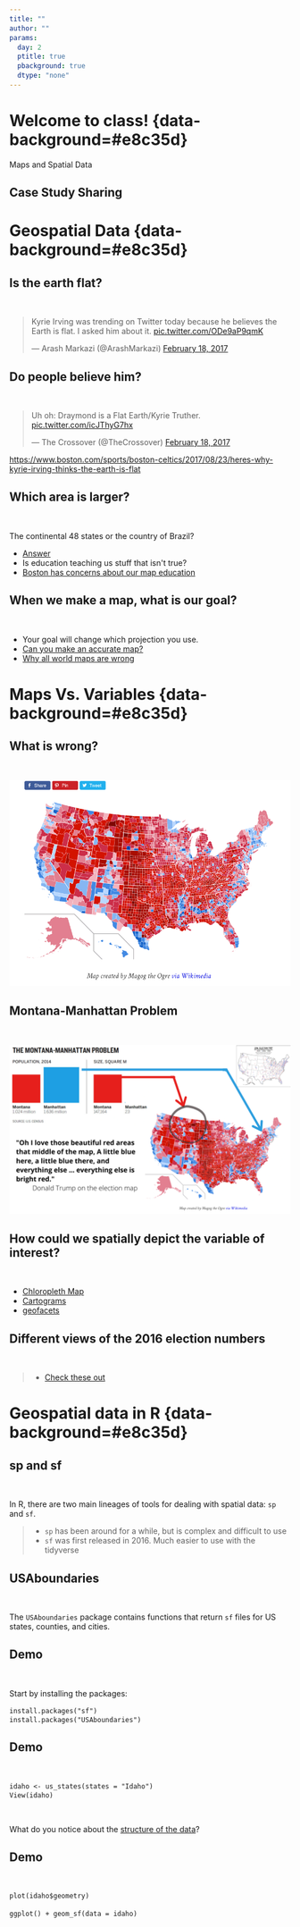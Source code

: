 ```yaml
---
title: ""
author: ""
params:
  day: 2
  ptitle: true
  pbackground: true
  dtype: "none"
---
```




# Welcome to class! {data-background=#e8c35d}

Maps and Spatial Data

## Case Study Sharing

<!---------------------
## Reading Discussion

<br>

> - How to Become a Data Scientist in 2020
> - Do I need to code in my free time to be a good developer?
----------------------->

<!-------------

# "Big" Data (Josh Wills) {data-background=#e8c35d}

## Scientists Vs. Analysts (Josh Wills)

> - Best way to differentiate a data scientist from a data analyst. 
>    - **Data Analyst:** If my tools and data can't answer a question, then the question doesn't get answered.
>    - **Data Scientist:** If my tools and data can't answer a question, then I go get better tools and data.

## Leaving your little computer (Josh Wills)

> - [The science is the idea and then data moving to answer](https://www.youtube.com/embed/Ewd5PXgLXlU?start=488)
> - [Big is different in many ways](https://www.youtube.com/embed/Ewd5PXgLXlU?start=690)

------------------->

<!------------

# Geospatial Data {data-background=#e8c35d}

## McNamara on Mapping

> - Minute 2:45 - [Gelman on maps and variables](http://www.stat.columbia.edu/~gelman/research/published/allmaps.pdf)
> - Minute 11:15 - [Modifiable areal unit problem](https://en.wikipedia.org/wiki/Modifiable_areal_unit_problem)
> - **Minute 12:15** - [Histogram example](https://tinlizzie.org/histograms/)
> - **Minute 14:20** - [John Oliver on Gerrymandering](https://www.youtube.com/watch?v=A-4dIImaodQ) has some crude language after 6 minutes.
> - Minute 14:20 - [Washinton Post on Gerrymandering](https://www.washingtonpost.com/news/wonk/wp/2015/03/01/this-is-the-best-explanation-of-gerrymandering-you-will-ever-see/?utm_term=.21dbb215a861)
> - Minute 17:00 - [The redistring game](http://www.redistrictinggame.org/)
> - Minute 18:00 - [Talismanic Redistricting](http://cho.pol.illinois.edu/wendy/papers/talismanic.pdf)
> - Minute 20:00 - [Dasymetric Maps](https://www.e-education.psu.edu/geog486/node/1866)
> - **Minute 21:20** - [Mapping upscaling interactive example](https://tinlizzie.org/spatial/)
> - Minute 22:25 - [Side Scaling: Nested Polygons and redrawing the states](https://kevinhayeswilson.com/redraw/)
> - Minute 23:20 - [Misaligned Polygons and Flint](http://theconversation.com/how-zip-codes-nearly-masked-the-lead-problem-in-flint-65626).  Zipcodes are problematic.
> - Minute 26:19 - [Tobler's First Law](https://gisgeography.com/tobler-first-law-of-geography/)
> - Minute 26:30 - [Pycno Package](https://cran.r-project.org/web/packages/pycno/pycno.pdf)

----------->

<!-----------
## [Gelman's Conclusion](http://www.stat.columbia.edu/~gelman/research/published/allmaps.pdf)

Mapping raw data can lead to spurious spatial features. For example, regions can appear highly variable because of small sample sizes in spatial sub-units (as in the radon example) or small populations [(as in the cancer example)](https://cdn.cnn.com/cnnnext/dam/assets/170124123712-01-cancer-cluster-maps--exlarge-169.jpg), and these apparently variable regions contain a disproportionate number of very high (or low) observed parameter values

Furthermore, maps really do make convenient look-up tables (what is the cancer rate, or mean radon level, in my county?). Unfortunately, even maps that are intended to be used only as look-up tables are almost sure to be used for identifying spatial features – we find it very hard to suppress this instinct ourselves
-------------->

# Geospatial Data {data-background=#e8c35d}

## Is the earth flat?

<br>

<blockquote class="twitter-video" data-lang="en"><p lang="en" dir="ltr">Kyrie Irving was trending on Twitter today because he believes the Earth is flat. I asked him about it. <a href="https://t.co/ODe9aP9qmK">pic.twitter.com/ODe9aP9qmK</a></p>&mdash; Arash Markazi (@ArashMarkazi) <a href="https://twitter.com/ArashMarkazi/status/832770937078571008?ref_src=twsrc%5Etfw">February 18, 2017</a></blockquote>
<script async src="https://platform.twitter.com/widgets.js" charset="utf-8"></script>

## Do people believe him?

<br>

<blockquote class="twitter-video" data-lang="en"><p lang="en" dir="ltr">Uh oh: Draymond is a Flat Earth/Kyrie Truther. <a href="https://t.co/icJThyG7hx">pic.twitter.com/icJThyG7hx</a></p>&mdash; The Crossover (@TheCrossover) <a href="https://twitter.com/TheCrossover/status/833014995583643649?ref_src=twsrc%5Etfw">February 18, 2017</a></blockquote>
<script async src="https://platform.twitter.com/widgets.js" charset="utf-8"></script>

https://www.boston.com/sports/boston-celtics/2017/08/23/heres-why-kyrie-irving-thinks-the-earth-is-flat

## Which area is larger?

<br>

The continental 48 states or the country of Brazil?

- [Answer](http://www.comparea.org/USA48+BRA)
- Is education teaching us stuff that isn't true?
- [Boston has concerns about our map education](https://www.theguardian.com/education/2017/mar/19/boston-public-schools-world-map-mercator-peters-projection)


## When we make a map, what is our goal?

<br>

- Your goal will change which projection you use.
- [Can you make an accurate map?](https://www.youtube.com/watch?v=8I_VpC6IuJs)
- [Why all world maps are wrong](https://www.youtube.com/watch?v=kIID5FDi2JQ)
<!-------------
* ![](../images/cahill-keyes.jpg){ width=80% }
* The [cahill-keyes projection looks pretty good](https://xkcd.com/977/) or [check this out](https://www.youtube.com/watch?v=sD7ED12XGFo).
---------->

<!------------
## What is GDAL?

The Geospatial Data Abstraction Library (GDAL) is a C/C++ geospatial data format translation programming library and associated set of utility programs built using the library. GDAL is one of the jewels of the open source community, and I want to help you understand how to leverage its power to process spatial data. 

https://en.wikipedia.org/wiki/GDAL
http://www.gdal.org
-------------->

# Maps Vs. Variables {data-background=#e8c35d}

## What is wrong?

<br>

<!-----------"Here, you can take that, that's the final map of the numbers," Trump said, according to Reuters.  "It's pretty good, right? The red is obviously us." [1](http://www.businessinsider.com/trump-2016-electoral-map-reuters-interview-xi-jinping-china-2017-4)----------->

![](images/Ch7_maps_area_trump.png)

## Montana-Manhattan Problem

<br>

![](images/Ch7_maps_area_combined.png)

## How could we spatially depict the variable of interest?

<br>

- [Chloropleth Map](https://en.wikipedia.org/wiki/Choropleth_map)
- [Cartograms](https://en.wikipedia.org/wiki/Cartogram)
- [geofacets](https://hafen.github.io/geofacet/)

## Different views of the 2016 election numbers

<br>

>- [Check these out](http://www.businessinsider.com/2016-election-results-maps-population-adjusted-cartogram-2016-11/#heres-the-basic-electoral-college-map-with-states-that-hillary-clinton-won-in-blue-and-states-that-donald-trump-won-in-red-assuming-that-trumps-narrow-lead-in-michigan-continues-to-hold-1)

# Geospatial data in R {data-background=#e8c35d}

## sp and sf

<br>

In R, there are two main lineages of tools for dealing with spatial data: `sp` and `sf`.

>- `sp` has been around for a while, but is complex and difficult to use
>- `sf` was first released in 2016. Much easier to use with the tidyverse

## USAboundaries

<br>

The `USAboundaries` package contains functions that return `sf` files for US states, counties, and cities.

## Demo

<br>

Start by installing the packages:

```
install.packages("sf")
install.packages("USAboundaries")
```

## Demo

<br>

```
idaho <- us_states(states = "Idaho")
View(idaho)
```
<br>

What do you notice about the [structure of the data](https://r-spatial.github.io/sf/articles/sf1.html)?

## Demo

<br>

```
plot(idaho$geometry)

ggplot() + geom_sf(data = idaho)
```


